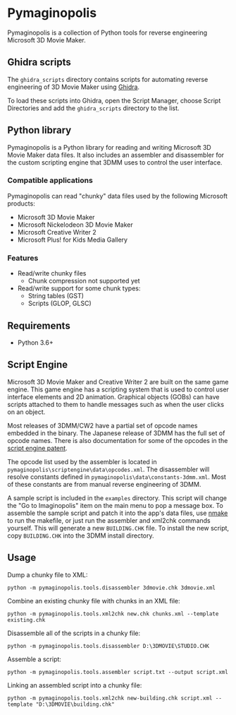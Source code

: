 # Pymaginopolis

Pymaginopolis is a collection of Python tools for reverse engineering Microsoft 3D Movie Maker.

## Ghidra scripts

The `ghidra_scripts` directory contains scripts for automating reverse engineering of 3D Movie Maker using [Ghidra](https://ghidra-sre.org/).

To load these scripts into Ghidra, open the Script Manager, choose Script Directories and add the `ghidra_scripts` directory to the list.

## Python library

Pymaginopolis is a Python library for reading and writing Microsoft 3D Movie Maker data files. It also includes an assembler and disassembler for the custom scripting engine that 3DMM uses to control the user interface. 

### Compatible applications

Pymaginopolis can read "chunky" data files used by the following Microsoft products:

* Microsoft 3D Movie Maker
* Microsoft Nickelodeon 3D Movie Maker
* Microsoft Creative Writer 2
* Microsoft Plus! for Kids Media Gallery

### Features

* Read/write chunky files
  * Chunk compression not supported yet
* Read/write support for some chunk types:
  * String tables (GST)
  * Scripts (GLOP, GLSC)

## Requirements

* Python 3.6+

## Script Engine

Microsoft 3D Movie Maker and Creative Writer 2 are built on the same game engine. This game engine has a scripting system that is used to control user interface elements and 2D animation. Graphical objects (GOBs) can have scripts attached to them to handle messages such as when the user clicks on an object.

Most releases of 3DMM/CW2 have a partial set of opcode names embedded in the binary. The Japanese release of 3DMM has the full set of opcode names. There is also documentation for some of the opcodes in the [script engine patent](https://patents.google.com/patent/US5867175).

The opcode list used by the assembler is located in `pymaginopolis\scriptengine\data\opcodes.xml`. The disassembler will resolve constants defined in `pymaginopolis\data\constants-3dmm.xml`. Most of these constants are from manual reverse engineering of 3DMM.

A sample script is included in the `examples` directory. This script will change the "Go to Imaginopolis" item on the main menu to pop a message box. To assemble the sample script and patch it into the app's data files, use [nmake](https://docs.microsoft.com/en-us/cpp/build/reference/nmake-reference?view=msvc-160) to run the makefile, or just run the assembler and xml2chk commands yourself. This will generate a new `BUILDING.CHK` file. To install the new script, copy `BUILDING.CHK` into the 3DMM install directory.


## Usage

Dump a chunky file to XML:
```
python -m pymaginopolis.tools.disassembler 3dmovie.chk 3dmovie.xml
```

Combine an existing chunky file with chunks in an XML file:
```
python -m pymaginopolis.tools.xml2chk new.chk chunks.xml --template existing.chk
```

Disassemble all of the scripts in a chunky file:

```
python -m pymaginopolis.tools.disassembler D:\3DMOVIE\STUDIO.CHK
```

Assemble a script:

```
python -m pymaginopolis.tools.assembler script.txt --output script.xml
```

Linking an assembled script into a chunky file:
```
python -m pymaginopolis.tools.xml2chk new-building.chk script.xml --template "D:\3DMOVIE\building.chk"
```

